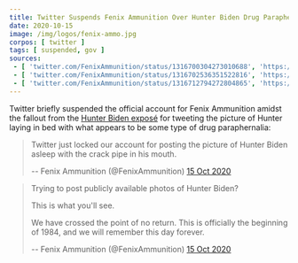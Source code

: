 ```yaml
---
title: Twitter Suspends Fenix Ammunition Over Hunter Biden Drug Paraphernalia Picture
date: 2020-10-15
image: /img/logos/fenix-ammo.jpg
corpos: [ twitter ]
tags: [ suspended, gov ]
sources:
 - [ 'twitter.com/FenixAmmunition/status/1316700304273010688', 'https://archive.is/vSAi1' ]
 - [ 'twitter.com/FenixAmmunition/status/1316702536351522816', 'https://archive.is/GBVuj' ]
 - [ 'twitter.com/FenixAmmunition/status/1316712794272804865', 'https://archive.is/rHWgf' ]
---
```


Twitter briefly suspended the official account for Fenix Ammunition amidst the
fallout from the [Hunter Biden
exposé](/e/facebook-twitter-suppress-nypost-hunter-expose/) for tweeting
the picture of Hunter laying in bed with what appears to be some type of drug
paraphernalia:
> Twitter just locked our account for posting the picture of Hunter Biden
> asleep with the crack pipe in his mouth.
>
> -- Fenix Ammunition (@FenixAmmunition) [15 Oct 2020](https://archive.is/vSAi1)

> Trying to post publicly available photos of Hunter Biden?
>
> This is what you'll see.
>
> We have crossed the point of no return.  This is officially the beginning of
> 1984, and we will remember this day forever.
>
> -- Fenix Ammunition (@FenixAmmunition) [15 Oct 2020](https://archive.is/GBVuj)
